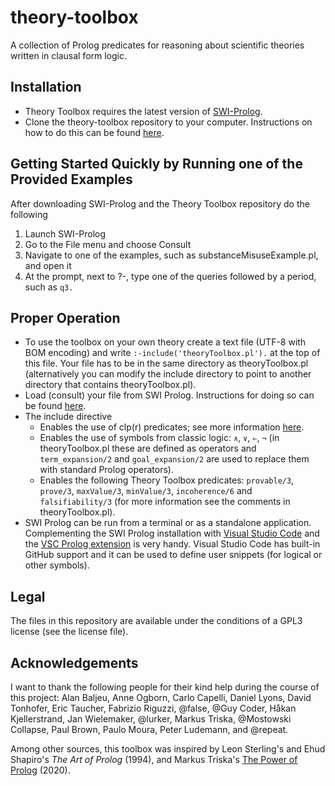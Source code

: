 # theory-toolbox
A collection of Prolog predicates for reasoning about scientific theories written in clausal form logic.

## Installation
* Theory Toolbox requires the latest version of [SWI-Prolog](https://www.swi-prolog.org/Download.html).
* Clone the theory-toolbox repository to your computer. Instructions on how to do this can be found [here](https://help.github.com/en/github/creating-cloning-and-archiving-repositories/cloning-a-repository).

## Getting Started Quickly by Running one of the Provided Examples
After downloading SWI-Prolog and the Theory Toolbox repository do the following
1. Launch SWI-Prolog
2. Go to the File menu and choose Consult
3. Navigate to one of the examples, such as substanceMisuseExample.pl, and open it
4. At the prompt, next to ?-, type one of the queries followed by a period, such as `q3.`

## Proper Operation
* To use the toolbox on your own theory create a text file (UTF-8 with BOM encoding) and write `:-include('theoryToolbox.pl').` at the top of this file. Your file has to be in the same directory as theoryToolbox.pl (alternatively you can modify the include directory to point to another directory that contains theoryToolbox.pl).
* Load (consult) your file from SWI Prolog. Instructions for doing so can be found [here](https://www.swi-prolog.org/pldoc/man?section=quickstart).
* The include directive
  * Enables the use of clp(r) predicates; see more information [here](https://www.swi-prolog.org/pldoc/man?section=clpqr).
  * Enables the use of symbols from classic logic: `∧`, `∨`, `⇐`, `¬` (in theoryToolbox.pl these are defined as operators and `term_expansion/2` and `goal_expansion/2` are used to replace them with standard Prolog operators).
  * Enables the following Theory Toolbox predicates: `provable/3`, `prove/3`, `maxValue/3`, `minValue/3`, `incoherence/6` and `falsifiability/3` (for more information see the comments in theoryToolbox.pl).
* SWI Prolog can be run from a terminal or as a standalone application. Complementing the SWI Prolog installation with [Visual Studio Code](https://code.visualstudio.com/download) and the [VSC Prolog extension](https://marketplace.visualstudio.com/items?itemName=arthurwang.vsc-prolog) is very handy. Visual Studio Code has built-in GitHub support and it can be used to define user snippets (for logical or other symbols).

## Legal
The files in this repository are available under the conditions of a GPL3 license (see the license file).

## Acknowledgements
I want to thank the following people for their kind help during the course of this project: Alan Baljeu, Anne Ogborn, Carlo Capelli, Daniel Lyons, David Tonhofer, Eric Taucher, Fabrizio Riguzzi, @false, @Guy Coder, Håkan Kjellerstrand, Jan Wielemaker, @lurker, Markus Triska, @Mostowski Collapse, Paul Brown, Paulo Moura, Peter Ludemann, and @repeat.

Among other sources, this toolbox was inspired by Leon Sterling's and Ehud Shapiro's _The Art of Prolog_ (1994), and Markus Triska's [The Power of Prolog](https://www.metalevel.at/prolog) (2020).